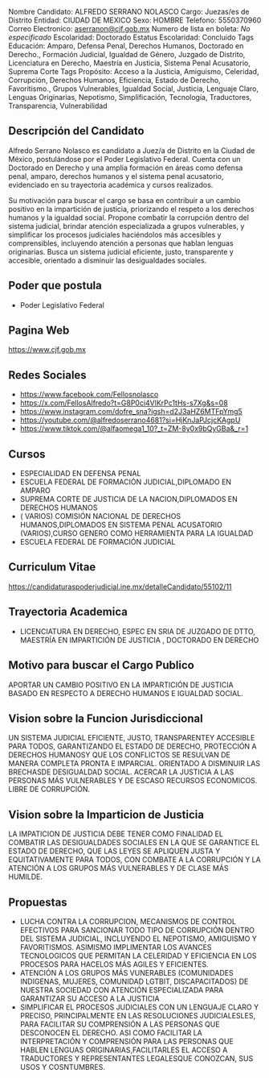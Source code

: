Nombre Candidato: ALFREDO SERRANO NOLASCO
Cargo: Juezas/es de Distrito
Entidad: CIUDAD DE MEXICO
Sexo: HOMBRE
Telefono: 5550370960
Correo Electronico: aserranon@cjf.gob.mx
Numero de lista en boleta: *No especificado*
Escolaridad: Doctorado
Estatus Escolaridad: Concluido
Tags Educación: Amparo, Defensa Penal, Derechos Humanos, Doctorado en Derecho., Formación Judicial, Igualdad de Género, Juzgado de Distrito, Licenciatura en Derecho, Maestría en Justicia, Sistema Penal Acusatorio, Suprema Corte
Tags Propósito: Acceso a la Justicia, Amiguismo, Celeridad, Corrupción, Derechos Humanos, Eficiencia, Estado de Derecho, Favoritismo., Grupos Vulnerables, Igualdad Social, Justicia, Lenguaje Claro, Lenguas Originarias, Nepotismo, Simplificación, Tecnología, Traductores, Transparencia, Vulnerabilidad


## Descripción del Candidato 

Alfredo Serrano Nolasco es candidato a Juez/a de Distrito en la Ciudad de México, postulándose por el Poder Legislativo Federal. Cuenta con un Doctorado en Derecho y una amplia formación en áreas como defensa penal, amparo, derechos humanos y el sistema penal acusatorio, evidenciado en su trayectoria académica y cursos realizados.

Su motivación para buscar el cargo se basa en contribuir a un cambio positivo en la impartición de justicia, priorizando el respeto a los derechos humanos y la igualdad social. Propone combatir la corrupción dentro del sistema judicial, brindar atención especializada a grupos vulnerables, y simplificar los procesos judiciales haciéndolos más accesibles y comprensibles, incluyendo atención a personas que hablan lenguas originarias. Busca un sistema judicial eficiente, justo, transparente y accesible, orientado a disminuir las desigualdades sociales.


## Poder que postula

- Poder Legislativo Federal


## Pagina Web

https://www.cjf.gob.mx


## Redes Sociales

- https://www.facebook.com/Fellosnolasco
- https://x.com/FellosAlfredo?t=G8P0ci4VlKrPc1tHs-s7Xg&s=08
- https://www.instagram.com/dofre_sna?igsh=d2J3aHZ6MTFpYmg5
- https://youtube.com/@alfredoserrano4681?si=HjKnJaPJcjcKAgpU
- https://www.tiktok.com/@alfaomega1_10?_t=ZM-8y0x9bQyGBa&_r=1


## Cursos

- ESPECIALIDAD EN DEFENSA PENAL
- ESCUELA FEDERAL DE FORMACIÓN JUDICIAL,DIPLOMADO EN AMPARO
- SUPREMA CORTE DE JUSTICIA DE LA NACION,DIPLOMADOS EN DERECHOS HUMANOS
- ( VARIOS) COMISIÓN NACIONAL DE DERECHOS HUMANOS,DIPLOMADOS EN SISTEMA PENAL ACUSATORIO (VARIOS),CURSO GENERO COMO HERRAMIENTA PARA LA IGUALDAD
- ESCUELA FEDERAL DE FORMACIÓN JUDICIAL


## Curriculum Vitae

https://candidaturaspoderjudicial.ine.mx/detalleCandidato/55102/11


## Trayectoria Academica

- LICENCIATURA EN DERECHO, ESPEC EN SRIA DE JUZGADO DE DTTO, MAESTRÍA EN IMPARTICIÓN DE JUSTICIA , DOCTORADO EN DERECHO


## Motivo para buscar el Cargo Publico

APORTAR UN CAMBIO POSITIVO EN LA IMPARTICIÓN DE JUSTICIA BASADO EN RESPECTO A DERECHO HUMANOS E IGUALDAD SOCIAL.


## Vision sobre la Funcion Jurisdiccional

UN SISTEMA JUDICIAL EFICIENTE, JUSTO, TRANSPARENTEY ACCESIBLE PARA TODOS, GARANTIZANDO EL ESTADO DE DERECHO, PROTECCIÓN A DERECHOS HUMANOSY QUE LOS CONFLICTOS SE RESULVAN DE MANERA COMPLETA PRONTA E IMPARCIAL. ORIENTADO A DISMINUIR LAS BRECHASDE DESIGUALDAD SOCIAL. ACERCAR LA JUSTICIA A LAS PERSONAS MÁS VULNERABLES Y DE ESCASO RECURSOS ECONOMICOS. LIBRE DE CORRUPCIÓN.


## Vision sobre la Imparticion de Justicia

LA IMPATICION DE JUSTICIA DEBE TENER COMO FINALIDAD EL COMBATIR LAS DESIGUALDADES SOCIALES EN LA QUE SE GARANTICE EL ESTADO DE DERECHO, QUE LAS LEYES SE APLIQUEN JUSTA Y EQUITATIVAMENTE PARA TODOS, CON COMBATE A LA CORRUPCIÓN Y LA ATENCIÓN A LOS GRUPOS MÁS VULNERABLES Y DE CLASE MÁS HUMILDE.


## Propuestas

- LUCHA CONTRA LA CORRUPCION, MECANISMOS DE CONTROL EFECTIVOS PARA SANCIONAR TODO TIPO DE CORRUPCIÓN DENTRO DEL SISTEMA JUDICIAL, INCLUYENDO EL NEPOTISMO, AMIGUISMO Y FAVORITISMOS. ASIMISMO IMPLIMENTAR LOS AVANCES TECNOLOGICOS QUE PERMITAN LA CELERIDAD Y EFICIENCIA EN LOS PROCESOS PARA HACELOS MÁS AGILES Y EFICIENTES.
- ATENCIÓN A LOS GRUPOS MÁS VUNERABLES (COMUNIDADES INDIGENAS, MUJERES, COMUNIDAD LGTBIT, DISCAPACITADOS) DE NUESTRA SOCIEDAD CON ATENCIÓN ESPECIALIZADA PARA GARANTIZAR SU ACCESO A LA JUSTICIA
- SIMPLIFICAR EL PROCESOS JUDICIALES CON UN LENGUAJE CLARO Y PRECISO, PRINCIPALMENTE EN LAS RESOLUCIONES JUDICIALESLES, PARA FACILITAR SU COMPRENSIÓN A LAS PERSONAS QUE DESCONOCEN EL DERECHO. ASI COMO FACILITAR LA INTERPRETACIÓN Y COMPRENSIÓN PARA LAS PERSONAS QUE HABLEN LENGUAS ORIGINARIAS,FACILITARLES EL ACCESO A TRADUCTORES Y REPRESENTANTES LEGALESQUE CONOZCAN, SUS USOS Y COSNTUMBRES.

